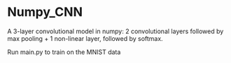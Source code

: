 # Numpy_CNN

A 3-layer convolutional model in numpy:
2 convolutional layers followed by max pooling + 1 non-linear layer, followed by softmax. 

Run main.py to train on the MNIST data
